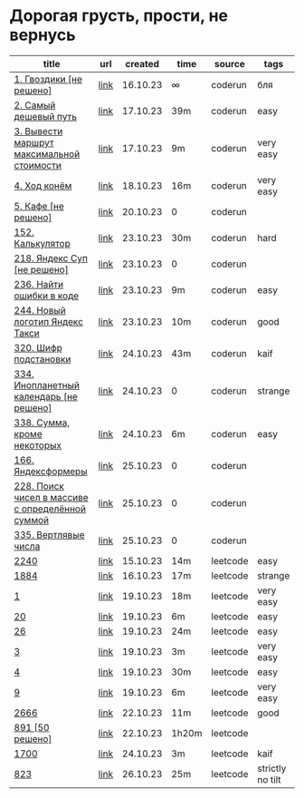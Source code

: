# Дорогая грусть, прости, не вернусь
|title|url|created|time|source|tags|
|---|---|---|---|---|---|
|[1. Гвоздики [не решено]](https://github.com/lld4n/leetcode/tree/master/1.%20Гвоздики%20%5Bне%20решено%5D)|[link](https://coderun.yandex.ru/problem/pin?currentPage=1&pageSize=10&rowNumber=1&compiler=nodejs)|16.10.23|∞|coderun|бля|
|[2. Самый дешевый путь](https://github.com/lld4n/leetcode/tree/master/2.%20Самый%20дешевый%20путь)|[link](https://coderun.yandex.ru/problem/cheapest-way?currentPage=1&pageSize=10&rowNumber=2&compiler=java)|17.10.23|39m|coderun|easy|
|[3. Вывести маршрут максимальной стоимости](https://github.com/lld4n/leetcode/tree/master/3.%20Вывести%20маршрут%20максимальной%20стоимости)|[link](https://coderun.yandex.ru/problem/print-the-route-of-the-maximum-cost?currentPage=1&pageSize=10&rowNumber=3)|17.10.23|9m|coderun|very easy|
|[4. Ход конём](https://github.com/lld4n/leetcode/tree/master/4.%20Ход%20конём)|[link](https://coderun.yandex.ru/problem/knight-move?currentPage=1&pageSize=10&rowNumber=4)|18.10.23|16m|coderun|very easy|
|[5. Кафе [не решено]](https://github.com/lld4n/leetcode/tree/master/5.%20Кафе%20%5Bне%20решено%5D)|[link](https://coderun.yandex.ru/problem/cafe?currentPage=1&pageSize=10&rowNumber=5)|20.10.23|0 |coderun||
|[152. Калькулятор](https://github.com/lld4n/leetcode/tree/master/152.%20Калькулятор)|[link](https://coderun.yandex.ru/problem/calculator?currentPage=1&pageSize=10&tag=first_2023_frontend&rowNumber=1)|23.10.23|30m|coderun|hard|
|[218. Яндекс Суп [не решено]](https://github.com/lld4n/leetcode/tree/master/218.%20Яндекс%20Суп%20%5Bне%20решено%5D)|[link](https://coderun.yandex.ru/problem/yandex-soup?currentPage=1&pageSize=10&tag=first_2023_frontend&rowNumber=7)|23.10.23|0 |coderun||
|[236. Найти ошибки в коде](https://github.com/lld4n/leetcode/tree/master/236.%20Найти%20ошибки%20в%20коде)|[link](https://coderun.yandex.ru/problem/find-bugs?currentPage=1&pageSize=10&tag=first_2023_frontend&rowNumber=9)|23.10.23|9m|coderun|easy|
|[244. Новый логотип Яндекс Такси](https://github.com/lld4n/leetcode/tree/master/244.%20Новый%20логотип%20Яндекс%20Такси)|[link](https://coderun.yandex.ru/problem/picture-with-a-variation?currentPage=3&pageSize=10&tag=first_2023_frontend&rowNumber=24)|23.10.23|10m|coderun|good|
|[320. Шифр подстановки](https://github.com/lld4n/leetcode/tree/master/320.%20Шифр%20подстановки)|[link](https://coderun.yandex.ru/problem/substitution-code?currentPage=4&pageSize=10&tag=first_2023_frontend&rowNumber=38)|24.10.23|43m|coderun|kaif|
|[334. Инопланетный календарь [не решено]](https://github.com/lld4n/leetcode/tree/master/334.%20Инопланетный%20календарь%20%5Bне%20решено%5D)|[link](https://coderun.yandex.ru/problem/alien-calendar?currentPage=5&pageSize=10&tag=first_2023_frontend&rowNumber=42)|24.10.23|0 |coderun|strange|
|[338. Сумма, кроме некоторых](https://github.com/lld4n/leetcode/tree/master/338.%20Сумма,%20кроме%20некоторых)|[link](https://coderun.yandex.ru/problem/sum-except?currentPage=5&pageSize=10&tag=first_2023_frontend&rowNumber=43)|24.10.23|6m|coderun|easy|
|[166. Яндексформеры](https://github.com/lld4n/leetcode/tree/master/166.%20Яндексформеры)|[link](https://coderun.yandex.ru/problem/yandexformers?currentPage=2&pageSize=10&tag=first_2023_frontend&rowNumber=12)|25.10.23|0 |coderun||
|[228. Поиск чисел в массиве с определённой суммой](https://github.com/lld4n/leetcode/tree/master/228.%20Поиск%20чисел%20в%20массиве%20с%20определённой%20суммой)|[link](https://coderun.yandex.ru/problem/search-for-numbers?currentPage=1&pageSize=10&tag=first_2023_frontend&rowNumber=8)|25.10.23|0 |coderun||
|[335. Вертлявые числа](https://github.com/lld4n/leetcode/tree/master/335.%20Вертлявые%20числа)|[link](https://coderun.yandex.ru/problem/shuffling-numbers?currentPage=1&pageSize=10&search=%D0%B2%D0%B5%D1%80%D1%82%D0%BB%D1%8F%D0%B2%D1%8B%D0%B5&rowNumber=1)|25.10.23|0 |coderun||
|[2240](https://github.com/lld4n/leetcode/tree/master/2240)|[link](https://leetcode.com/problems/number-of-ways-to-buy-pens-and-pencils/description/)|15.10.23|14m|leetcode|easy|
|[1884](https://github.com/lld4n/leetcode/tree/master/1884)|[link](https://leetcode.com/problems/egg-drop-with-2-eggs-and-n-floors/description/)|16.10.23|17m|leetcode|strange|
|[1](https://github.com/lld4n/leetcode/tree/master/1)|[link](https://leetcode.com/problems/two-sum/)|19.10.23|18m|leetcode|very easy|
|[20](https://github.com/lld4n/leetcode/tree/master/20)|[link](https://leetcode.com/problems/valid-parentheses/description/)|19.10.23|6m|leetcode|easy|
|[26](https://github.com/lld4n/leetcode/tree/master/26)|[link](https://leetcode.com/problems/remove-duplicates-from-sorted-array/)|19.10.23|24m|leetcode|easy|
|[3](https://github.com/lld4n/leetcode/tree/master/3)|[link](https://leetcode.com/problems/longest-substring-without-repeating-characters/)|19.10.23|3m|leetcode|very easy|
|[4](https://github.com/lld4n/leetcode/tree/master/4)|[link](https://leetcode.com/problems/median-of-two-sorted-arrays/description/)|19.10.23|30m|leetcode|easy|
|[9](https://github.com/lld4n/leetcode/tree/master/9)|[link](https://leetcode.com/problems/palindrome-number/)|19.10.23|6m|leetcode|very easy|
|[2666](https://github.com/lld4n/leetcode/tree/master/2666)|[link](https://leetcode.com/problems/allow-one-function-call/)|22.10.23|11m|leetcode|good|
|[891 [50 решено]](https://github.com/lld4n/leetcode/tree/master/891%20%5B50%20решено%5D)|[link](https://leetcode.com/problems/sum-of-subsequence-widths/)|22.10.23|1h20m|leetcode||
|[1700](https://github.com/lld4n/leetcode/tree/master/1700)|[link](https://leetcode.com/problems/number-of-students-unable-to-eat-lunch/description/)|24.10.23|3m|leetcode|kaif|
|[823](https://github.com/lld4n/leetcode/tree/master/823)|[link](https://leetcode.com/problems/binary-trees-with-factors/description/?envType=daily-question&envId=2023-10-26)|26.10.23|25m|leetcode|strictly no tilt|

